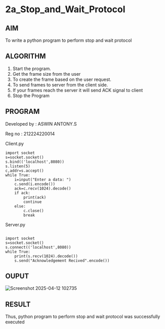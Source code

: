 # 2a_Stop_and_Wait_Protocol
## AIM 
To write a python program to perform stop and wait protocol
## ALGORITHM
1. Start the program.
2. Get the frame size from the user
3. To create the frame based on the user request.
4. To send frames to server from the client side.
5. If your frames reach the server it will send ACK signal to client
6. Stop the Program
## PROGRAM
Developed by : ASWIN ANTONY.S

Reg no : 212224220014

Client.py
```
import socket 
s=socket.socket()
s.bind(('localhost',8080))
s.listen(5) 
c,addr=s.accept() 
while True:
    i=input("Enter a data: ") 
    c.send(i.encode()) 
    ack=c.recv(1024).decode() 
    if ack: 
        print(ack) 
        continue 
    else: 
        c.close()
        break
```
Server.py

```

import socket 
s=socket.socket() 
s.connect(('localhost',8080)) 
while True: 
    print(s.recv(1024).decode()) 
    s.send("Acknowledgement Recived".encode()) 

```
## OUPUT

![Screenshot 2025-04-12 102735](https://github.com/user-attachments/assets/c63c97bd-d86c-4e5b-a79f-78926759ed07)

## RESULT
Thus, python program to perform stop and wait protocol was successfully executed



